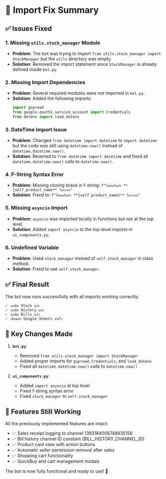 # 🔧 Import Fix Summary

## ✅ Issues Fixed

### 1. **Missing `utils.stock_manager` Module**
- **Problem**: The bot was trying to import `from utils.stock_manager import StockManager` but the `utils` directory was empty.
- **Solution**: Removed the import statement since `StockManager` is already defined inside `bot.py`.

### 2. **Missing Import Dependencies**
- **Problem**: Several required modules were not imported in `bot.py`.
- **Solution**: Added the following imports:
  ```python
  import gspread
  from google.oauth2.service_account import Credentials
  from dotenv import load_dotenv
  ```

### 3. **DateTime Import Issue**
- **Problem**: Changed `from datetime import datetime` to `import datetime` but the code was still using `datetime.now()` instead of `datetime.datetime.now()`.
- **Solution**: Reverted to `from datetime import datetime` and fixed all `datetime.datetime.now()` calls to `datetime.now()`.

### 4. **F-String Syntax Error**
- **Problem**: Missing closing brace in f-string: `f"ไม่พบสินค้า **{self.product_name** ในระบบ"`
- **Solution**: Fixed to: `f"ไม่พบสินค้า **{self.product_name}** ในระบบ"`

### 5. **Missing `asyncio` Import**
- **Problem**: `asyncio` was imported locally in functions but not at the top level.
- **Solution**: Added `import asyncio` to the top-level imports in `ui_components.py`.

### 6. **Undefined Variable**
- **Problem**: Used `stock_manager` instead of `self.stock_manager` in class method.
- **Solution**: Fixed to use `self.stock_manager`.

## ✅ Final Result

The bot now runs successfully with all imports working correctly:

```
✅ พบชีต Stock แล้ว
✅ พบชีต History แล้ว
✅ พบชีต Bills แล้ว
✅ เชื่อมต่อ Google Sheets สำเร็จ
```

## 🎯 Key Changes Made

1. **`bot.py`**: 
   - Removed `from utils.stock_manager import StockManager`
   - Added proper imports for `gspread`, `Credentials`, and `load_dotenv`
   - Fixed all `datetime.datetime.now()` calls to `datetime.now()`

2. **`ui_components.py`**:
   - Added `import asyncio` at top level
   - Fixed f-string syntax error
   - Fixed `stock_manager` to `self.stock_manager`

## 🔧 Features Still Working

All the previously implemented features are intact:
- ✅ Sales receipt logging to channel 1393184006748635156
- ✅ Bill history channel ID constant (BILL_HISTORY_CHANNEL_ID)
- ✅ Product card view with action buttons
- ✅ Automatic seller permission removal after sales
- ✅ Shopping cart functionality
- ✅ QuickBuy and cart management modals

The bot is now fully functional and ready to use! 🎉
